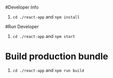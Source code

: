 #Developer Info

1. ``cd ./react-app`` and `npm install`

#Run Developer

1. ``cd ./react-app`` and `npm start`

# Build production bundle

1. ``cd ./react-app`` and `npm run build`

